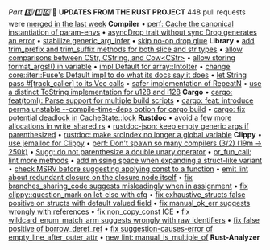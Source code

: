 *Part 3️⃣/1️⃣0️⃣*
📰 **UPDATES FROM THE RUST PROJECT**
448 pull requests were [merged in the last week](https://github.com/search?q=is%3Apr+org%3Arust-lang+is%3Amerged+merged%3A2025-06-17..2025-06-24)
**Compiler**
• [perf: Cache the canonical instantiation of param\-envs](https://github.com/rust-lang/rust/pull/142316)
• [asyncDrop trait without sync Drop generates an error](https://github.com/rust-lang/rust/pull/142606)
• [stabilize generic\_arg\_infer](https://github.com/rust-lang/rust/pull/141610)
• [skip no\-op drop glue](https://github.com/rust-lang/rust/pull/142508)
**Library**
• [add trim\_prefix and trim\_suffix methods for both slice and str types](https://github.com/rust-lang/rust/pull/142331)
• [allow comparisons between CStr, CString, and Cow<CStr\>](https://github.com/rust-lang/rust/pull/137268)
• [allow storing format\_args\!\(\) in variable](https://github.com/rust-lang/rust/pull/140748)
• [impl Default for array::IntoIter](https://github.com/rust-lang/rust/pull/141574)
• [change core::iter::Fuse's Default impl to do what its docs say it does](https://github.com/rust-lang/rust/pull/140985)
• [let String pass \#\[track\_caller\] to its Vec calls](https://github.com/rust-lang/rust/pull/142728)
• [safer implementation of RepeatN](https://github.com/rust-lang/rust/pull/130887)
• [use a distinct ToString implementation for u128 and i128](https://github.com/rust-lang/rust/pull/142294)
**Cargo**
• [cargo: feat\(toml\): Parse support for multiple build scripts](https://github.com/rust-lang/cargo/pull/15630)
• [cargo: feat: introduce perma unstable \-\-compile\-time\-deps option for cargo build](https://github.com/rust-lang/cargo/pull/15674)
• [cargo: fix potential deadlock in CacheState::lock](https://github.com/rust-lang/cargo/pull/15698)
**Rustdoc**
• [avoid a few more allocations in write\_shared\.rs](https://github.com/rust-lang/rust/pull/142667)
• [rustdoc\-json: keep empty generic args if parenthesized](https://github.com/rust-lang/rust/pull/142932)
• [rustdoc: make srcIndex no longer a global variable](https://github.com/rust-lang/rust/pull/142100)
**Clippy**
• [use jemalloc for Clippy](https://github.com/rust-lang/rust/pull/142286)
• [perf: Don't spawn so many compilers \(3/2\) \(19m → 250k\)](https://github.com/rust-lang/rust-clippy/pull/15030)
• [Sugg: do not parenthesize a double unary operator](https://github.com/rust-lang/rust-clippy/pull/14983)
• [or\_fun\_call: lint more methods](https://github.com/rust-lang/rust-clippy/pull/15071)
• [add missing space when expanding a struct\-like variant](https://github.com/rust-lang/rust-clippy/pull/15096)
• [check MSRV before suggesting applying const to a function](https://github.com/rust-lang/rust-clippy/pull/15080)
• [emit lint about redundant closure on the closure node itself](https://github.com/rust-lang/rust-clippy/pull/14791)
• [fix branches\_sharing\_code suggests misleadingly when in assignment](https://github.com/rust-lang/rust-clippy/pull/15076)
• [fix clippy::question\_mark on let\-else with cfg](https://github.com/rust-lang/rust-clippy/pull/15082)
• [fix exhaustive\_structs false positive on structs with default valued field](https://github.com/rust-lang/rust-clippy/pull/15022)
• [fix manual\_ok\_err suggests wrongly with references](https://github.com/rust-lang/rust-clippy/pull/15053)
• [fix non\_copy\_const ICE](https://github.com/rust-lang/rust-clippy/pull/15083)
• [fix wildcard\_enum\_match\_arm suggests wrongly with raw identifiers](https://github.com/rust-lang/rust-clippy/pull/15093)
• [fix false positive of borrow\_deref\_ref](https://github.com/rust-lang/rust-clippy/pull/14967)
• [fix suggestion\-causes\-error of empty\_line\_after\_outer\_attr](https://github.com/rust-lang/rust-clippy/pull/15078)
• [new lint: manual\_is\_multiple\_of](https://github.com/rust-lang/rust-clippy/pull/14292)
**Rust\-Analyzer**
